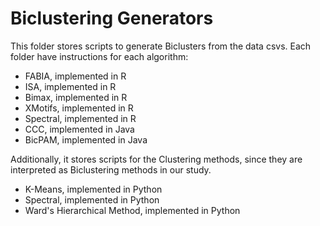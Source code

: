 # Biclustering Generators

This folder stores scripts to generate Biclusters from the data csvs. Each folder have instructions for each algorithm:

- FABIA, implemented in R 
- ISA, implemented in R 
- Bimax, implemented in R 
- XMotifs, implemented in R 
- Spectral, implemented in R 
- CCC, implemented in Java
- BicPAM, implemented in Java

Additionally, it stores scripts for the Clustering methods, since they are interpreted as Biclustering methods in our study.

- K-Means, implemented in Python
- Spectral, implemented in Python
- Ward's Hierarchical Method, implemented in Python
